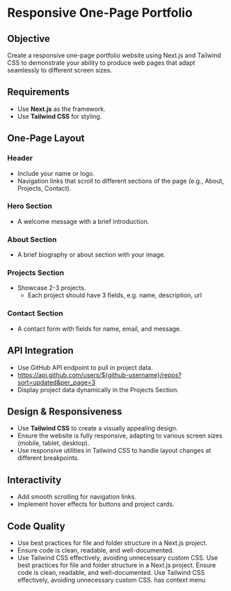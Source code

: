 # Responsive One-Page Portfolio

## Objective
Create a responsive one-page portfolio website using Next.js and Tailwind CSS to demonstrate your ability to produce web pages that adapt seamlessly to different screen sizes.

## Requirements
- Use **Next.js** as the framework.
- Use **Tailwind CSS** for styling.

## One-Page Layout

### Header
- Include your name or logo.
- Navigation links that scroll to different sections of the page (e.g., About, Projects, Contact).

### Hero Section
- A welcome message with a brief introduction.

### About Section
- A brief biography or about section with your image.

### Projects Section
- Showcase 2-3 projects.
  - Each project should have 3 fields, e.g. name, description, url

### Contact Section
- A contact form with fields for name, email, and message.

## API Integration
- Use GitHub API endpoint to pull in project data.
- https://api.github.com/users/${github-username}/repos?sort=updated&per_page=3
- Display project data dynamically in the Projects Section.


## Design & Responsiveness
- Use **Tailwind CSS** to create a visually appealing design.
- Ensure the website is fully responsive, adapting to various screen sizes (mobile, tablet, desktop).
- Use responsive utilities in Tailwind CSS to handle layout changes at different breakpoints.

## Interactivity
- Add smooth scrolling for navigation links.
- Implement hover effects for buttons and project cards.

## Code Quality
- Use best practices for file and folder structure in a Next.js project.
- Ensure code is clean, readable, and well-documented.
- Use Tailwind CSS effectively, avoiding unnecessary custom CSS.
Use best practices for file and folder structure in a Next.js project.
Ensure code is clean, readable, and well-documented.
Use Tailwind CSS effectively, avoiding unnecessary custom CSS.
has context menu
